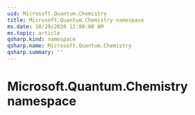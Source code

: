 ```yaml
---
uid: Microsoft.Quantum.Chemistry
title: Microsoft.Quantum.Chemistry namespace
ms.date: 10/29/2020 12:00:00 AM
ms.topic: article
qsharp.kind: namespace
qsharp.name: Microsoft.Quantum.Chemistry
qsharp.summary: ''
---
```


# Microsoft.Quantum.Chemistry namespace



